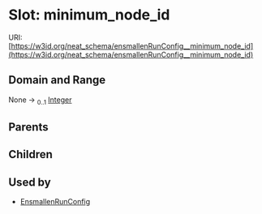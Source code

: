 
# Slot: minimum_node_id




URI: [https://w3id.org/neat_schema/ensmallenRunConfig__minimum_node_id](https://w3id.org/neat_schema/ensmallenRunConfig__minimum_node_id)


## Domain and Range

None &#8594;  <sub>0..1</sub> [Integer](types/Integer.md)

## Parents


## Children


## Used by

 * [EnsmallenRunConfig](EnsmallenRunConfig.md)
